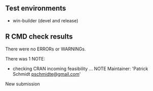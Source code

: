 ## Test environments
* win-builder (devel and release)


## R CMD check results
There were no ERRORs or WARNINGs. 

There was 1 NOTE:

* checking CRAN incoming feasibility ... NOTE
Maintainer: 'Patrick Schmidt <pschmidte@gmail.com>'

New submission
